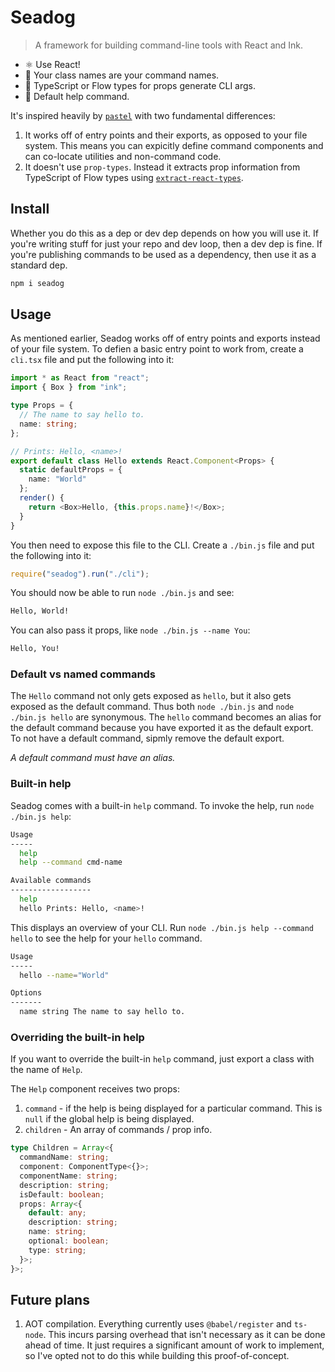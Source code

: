 # Seadog

> A framework for building command-line tools with React and Ink.

- ⚛️ Use React!
- 📔 Your class names are your command names.
- 👮 TypeScript or Flow types for props generate CLI args.
- 🔮 Default help command.

It's inspired heavily by [`pastel`](https://github.com/vadimdemedes/pastel) with
two fundamental differences:

1. It works off of entry points and their exports, as opposed to your file
   system. This means you can expicitly define command components and can
   co-locate utilities and non-command code.
2. It doesn't use `prop-types`. Instead it extracts prop information from
   TypeScript of Flow types using
   [`extract-react-types`](https://github.com/atlassian/extract-react-types).

## Install

Whether you do this as a dep or dev dep depends on how you will use it. If
you're writing stuff for just your repo and dev loop, then a dev dep is fine. If
you're publishing commands to be used as a dependency, then use it as a standard
dep.

```sh
npm i seadog
```

## Usage

As mentioned earlier, Seadog works off of entry points and exports instead of
your file system. To defien a basic entry point to work from, create a `cli.tsx`
file and put the following into it:

```ts
import * as React from "react";
import { Box } from "ink";

type Props = {
  // The name to say hello to.
  name: string;
};

// Prints: Hello, <name>!
export default class Hello extends React.Component<Props> {
  static defaultProps = {
    name: "World"
  };
  render() {
    return <Box>Hello, {this.props.name}!</Box>;
  }
}
```

You then need to expose this file to the CLI. Create a `./bin.js` file and put
the following into it:

```js
require("seadog").run("./cli");
```

You should now be able to run `node ./bin.js` and see:

```sh
Hello, World!
```

You can also pass it props, like `node ./bin.js --name You`:

```sh
Hello, You!
```

### Default vs named commands

The `Hello` command not only gets exposed as `hello`, but it also gets exposed
as the default command. Thus both `node ./bin.js` and `node ./bin.js hello` are
synonymous. The `hello` command becomes an alias for the default command because
you have exported it as the default export. To not have a default command,
sipmly remove the default export.

_A default command must have an alias._

### Built-in help

Seadog comes with a built-in `help` command. To invoke the help, run
`node ./bin.js help`:

```sh
Usage
-----
  help
  help --command cmd-name

Available commands
------------------
  help
  hello Prints: Hello, <name>!
```

This displays an overview of your CLI. Run `node ./bin.js help --command hello`
to see the help for your `hello` command.

```sh
Usage
-----
  hello --name="World"

Options
-------
  name string The name to say hello to.
```

### Overriding the built-in help

If you want to override the built-in `help` command, just export a class with
the name of `Help`.

The `Help` component receives two props:

1. `command` - if the help is being displayed for a particular command. This is
   `null` if the global help is being displayed.
2. `children` - An array of commands / prop info.

```ts
type Children = Array<{
  commandName: string;
  component: ComponentType<{}>;
  componentName: string;
  description: string;
  isDefault: boolean;
  props: Array<{
    default: any;
    description: string;
    name: string;
    optional: boolean;
    type: string;
  }>;
}>;
```

## Future plans

1. AOT compilation. Everything currently uses `@babel/register` and `ts-node`.
   This incurs parsing overhead that isn't necessary as it can be done ahead of
   time. It just requires a significant amount of work to implement, so I've
   opted not to do this while building this proof-of-concept.
